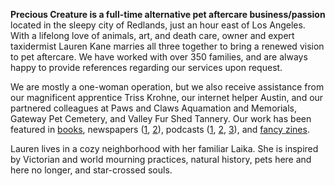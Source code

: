 **Precious Creature is a full-time alternative pet aftercare business/passion** located in the sleepy city of Redlands, just an hour east of Los Angeles. With a lifelong love of animals, art, and death care, owner and expert taxidermist Lauren Kane marries all three together to bring a renewed vision to pet aftercare. We have worked with over 350 families, and are always happy to provide references regarding our services upon request.

We are mostly a one-woman operation, but we also receive assistance from our magnificent apprentice Triss Krohne, our internet helper Austin, and our partnered colleagues at Paws and Claws Aquamation and Memorials, Gateway Pet Cemetery, and Valley Fur Shed Tannery. Our work has been featured in [books](https://www.ebbartels.com/good-grief/), newspapers ([1](https://www.wsj.com/real-estate/luxury-homes/deceased-pet-home-memorials-62ac5827?st=6ht1x1x4gb608z6&reflink=desktopwebshare_permalink), [2](https://nypost.com/2017/05/16/these-extremely-loving-owners-preserve-their-pets-for-eternity/)), podcasts ([1](https://www.ellekayetaxidermy.co.uk/podcast-1/episode/22ca8fec/lauren-kane-pet-mortician), [2](https://www.griefdreams.ca/podcast/134), [3](https://www.alieward.com/ologies/nassology)), and [fancy zines](https://www.theodradek.com/).

Lauren lives in a cozy neighborhood with her familiar Laika. She is inspired by Victorian and world mourning practices, natural history, pets here and here no longer, and star-crossed souls.